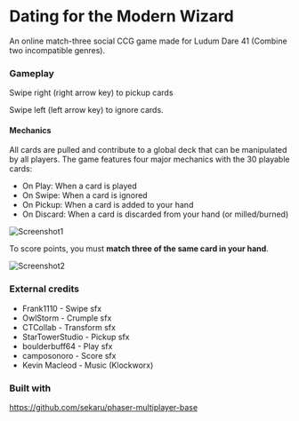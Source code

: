 # Dating for the Modern Wizard
An online match-three social CCG game made for Ludum Dare 41 (Combine two incompatible genres).

### Gameplay

Swipe right (right arrow key) to pickup cards

Swipe left (left arrow key) to ignore cards.

#### Mechanics
All cards are pulled and contribute to a global deck that can be manipulated by all players. The game features four major mechanics with the 30 playable cards:

- On Play: When a card is played
- On Swipe: When a card is ignored
- On Pickup: When a card is added to your hand
- On Discard: When a card is discarded from your hand (or milled/burned)

![Screenshot1](https://i.imgur.com/VqiCvRb.jpg)

To score points, you must **match three of the same card in your hand**.

![Screenshot2](https://i.imgur.com/IlCkQUQ.jpg)

### External credits

- Frank1110 - Swipe sfx
- OwlStorm - Crumple sfx
- CTCollab - Transform sfx
- StarTowerStudio - Pickup sfx
- boulderbuff64 - Play sfx
- camposonoro - Score sfx
- Kevin Macleod - Music (Klockworx)

### Built with
https://github.com/sekaru/phaser-multiplayer-base